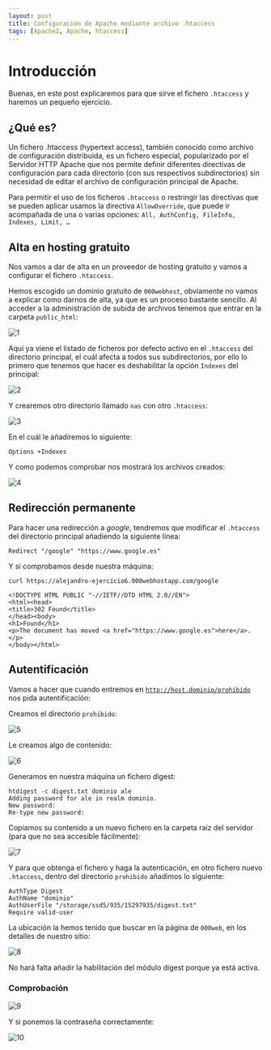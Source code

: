 ```yaml
---
layout: post
title: Configuración de Apache mediante archivo .htaccess
tags: [Apache2, Apache, htaccess]
---
```

# Introducción

Buenas, en este post explicaremos para que sirve el fichero <code>.htaccess</code> y haremos un pequeño ejercicio.

## ¿Qué es?

Un fichero .htaccess (hypertext access), también conocido como archivo de configuración distribuida, es un fichero especial, popularizado por el Servidor HTTP Apache que nos permite definir diferentes directivas de configuración para cada directorio (con sus respectivos subdirectorios) sin necesidad de editar el archivo de configuración principal de Apache.

Para permitir el uso de los ficheros <code>.htaccess</code> o restringir las directivas que se pueden aplicar usamos la directiva <code>AllowOverride</code>, que puede ir acompañada de una o varias opciones: <code>All, AuthConfig, FileInfo, Indexes, Limit, …</code>

## Alta en hosting gratuito

Nos vamos a dar de alta en un proveedor de hosting gratuito y vamos a configurar el fichero <code>.htaccess</code>.

Hemos escogido un dominio gratuito de <code>000webhost</code>, obviamente no vamos a explicar como darnos de alta, ya que es un proceso bastante sencillo. Al acceder a la administración de subida de archivos tenemos que entrar en la carpeta <code>public_html</code>:

![1](/assets/img/posts/htaccess/1.png)

Aquí ya viene el listado de ficheros por defecto activo en el <code>.htaccess</code> del directorio principal, el cuál afecta a todos sus subdirectorios, por ello lo primero que tenemos que hacer es deshabilitar la opción <code>Indexes</code> del principal:

![2](/assets/img/posts/htaccess/2.png)

Y crearemos otro directorio llamado <code>nas</code> con otro <code>.htaccess</code>:

![3](/assets/img/posts/htaccess/3.png)

En el cuál le añadiremos lo siguiente:

~~~
Options +Indexes
~~~

Y como podemos comprobar nos mostrará los archivos creados:

![4](/assets/img/posts/htaccess/4.png)

## Redirección permanente

Para hacer una redirección a _google_, tendremos que modificar el <code>.htaccess</code> del directorio principal añadiendo la siguiente línea:

~~~
Redirect "/google" "https://www.google.es"
~~~

Y si comprobamos desde nuestra máquina:

~~~
curl https://alejandro-ejercicio6.000webhostapp.com/google

<!DOCTYPE HTML PUBLIC "-//IETF//DTD HTML 2.0//EN">
<html><head>
<title>302 Found</title>
</head><body>
<h1>Found</h1>
<p>The document has moved <a href="https://www.google.es">here</a>.</p>
</body></html>
~~~

## Autentificación

Vamos a hacer que cuando entremos en <code>http://host.dominio/prohibido</code> nos pida autentificación:

Creamos el directorio <code>prohibido</code>:

![5](/assets/img/posts/htaccess/5.png)

Le creamos algo de contenido:

![6](/assets/img/posts/htaccess/6.png)

Generamos en nuestra máquina un fichero digest:

~~~
htdigest -c digest.txt dominio ale
Adding password for ale in realm dominio.
New password: 
Re-type new password:
~~~

Copiamos su contenido a un nuevo fichero en la carpeta raíz del servidor (para que no sea accesible fácilmente):

![7](/assets/img/posts/htaccess/7.png)

Y para que obtenga el fichero y haga la autenticación, en otro fichero nuevo <code>.htaccess</code>, dentro del directorio <code>prohibido</code> añadimos lo siguiente:

~~~
AuthType Digest
AuthName "dominio" 
AuthUserFile "/storage/ssd5/935/15297935/digest.txt" 
Require valid-user
~~~

La ubicación la hemos tenido que buscar en la página de <code>000web</code>, en los detalles de nuestro sitio:

![8](/assets/img/posts/htaccess/8.png)

No hará falta añadir la habilitación del módulo digest porque ya está activa.

### Comprobación

![9](/assets/img/posts/htaccess/9.png)

Y si ponemos la contraseña correctamente:

![10](/assets/img/posts/htaccess/10.png)